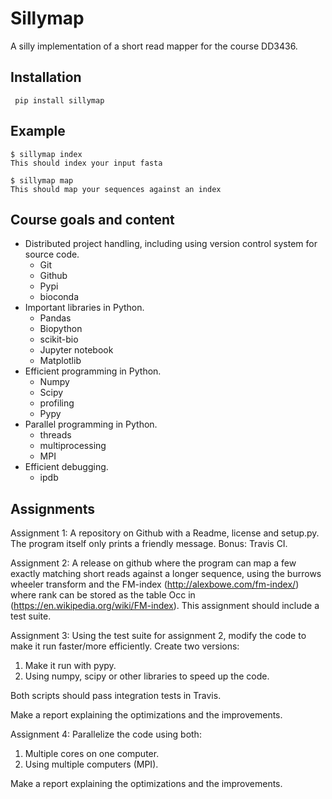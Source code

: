 # Sillymap

A silly implementation of a short read mapper for the course DD3436.

## Installation

     pip install sillymap

## Example

    $ sillymap index
    This should index your input fasta

    $ sillymap map
    This should map your sequences against an index

## Course goals and content

* Distributed project handling, including using version control system for source code.
    - Git
    - Github
    - Pypi
    - bioconda
* Important libraries in Python.
    - Pandas
    - Biopython
    - scikit-bio
    - Jupyter notebook
    - Matplotlib
* Efficient programming in Python.
    - Numpy
    - Scipy
    - profiling
    - Pypy
* Parallel programming in Python.
    - threads
    - multiprocessing
    - MPI
* Efficient debugging.
    - ipdb


## Assignments

Assignment 1:
A repository on Github with a Readme, license and setup.py. The program itself only prints a friendly message. Bonus: Travis CI.

Assignment 2:
A release on github where the program can map a few exactly matching short reads against a longer sequence, using the burrows wheeler transform and the FM-index (http://alexbowe.com/fm-index/) where rank can be stored as the table Occ in (https://en.wikipedia.org/wiki/FM-index). This assignment should include a test suite.

Assignment 3:
Using the test suite for assignment 2, modify the code to make it run faster/more efficiently. Create two versions:
 1. Make it run with pypy.
 2. Using numpy, scipy or other libraries to speed up the code.

Both scripts should pass integration tests in Travis.

Make a report explaining the optimizations and the improvements.

Assignment 4:
Parallelize the code using both:
 1. Multiple cores on one computer.
 2. Using multiple computers (MPI).

Make a report explaining the optimizations and the improvements.
